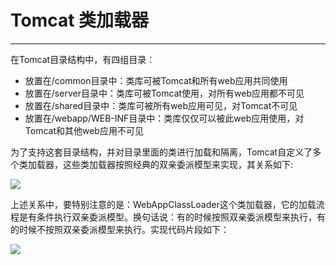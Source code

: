 # Tomcat 类加载器
---
在Tomcat目录结构中，有四组目录：

* 放置在/common目录中：类库可被Tomcat和所有web应用共同使用
* 放置在/server目录中：类库可被Tomcat使用，对所有web应用都不可见
* 放置在/shared目录中：类库可被所有web应用可见，对Tomcat不可见
* 放置在/webapp/WEB-INF目录中：类库仅仅可以被此web应用使用，对Tomcat和其他web应用不可见

为了支持这套目录结构，并对目录里面的类进行加载和隔离，Tomcat自定义了多个类加载器，这些类加载器按照经典的双亲委派模型来实现，其关系如下:

![](https://github.com/c-agam/notes/blob/master/images/Tomcat%E7%B1%BB%E5%8A%A0%E8%BD%BD%E5%99%A8.png)


 上述关系中，要特别注意的是：WebAppClassLoader这个类加载器，它的加载流程是有条件执行双亲委派模型。换句话说：有的时候按照双亲委派模型来执行，有的时候不按照双亲委派模型来执行。实现代码片段如下：
 
![](https://github.com/c-agam/notes/blob/master/images/WebAppClassLoaderBase.png)


